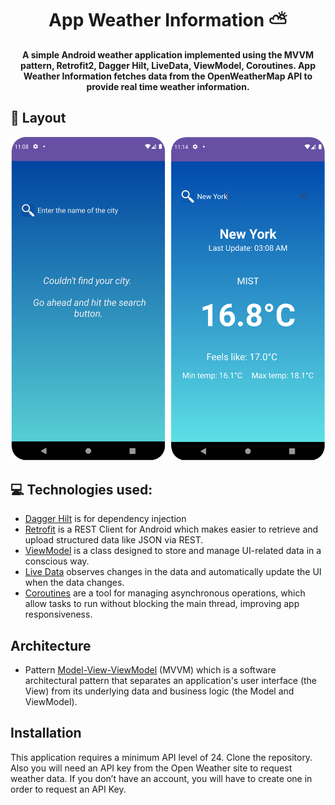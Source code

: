 <h1 align="center" style="font-weight: bold;">App Weather Information ⛅</h1>

<p align="center">
    <b>A simple Android weather application implemented using the MVVM pattern, Retrofit2, 
      Dagger Hilt, LiveData, ViewModel, Coroutines. App Weather Information
      fetches data from the OpenWeatherMap API to provide real time weather information.  </b>
</p>

<h2 id="layout">🎨 Layout</h2>

<p align="center">
    <img src="./media/app_weather_information.png" alt="App Weather Information" width="600px">
</p>

<h2 id="technologies">💻 Technologies used:</h2>

- <a href="https://dagger.dev/hilt/">Dagger Hilt</a> is for dependency injection
- <a href="https://square.github.io/retrofit/">Retrofit</a> is a REST Client for Android which makes easier to retrieve and upload structured data like JSON via REST.
- <a href="https://developer.android.com/topic/libraries/architecture/viewmodel">ViewModel</a> is a class designed to store and manage UI-related data in a conscious way.
- <a href="https://developer.android.com/topic/libraries/architecture/livedata">Live Data</a> observes changes in the data and automatically update the UI when the data changes.
- <a href="https://kotlinlang.org/docs/reference/coroutines-overview.html">Coroutines</a> are a tool for managing asynchronous operations, which allow tasks to run without blocking
  the main thread, improving app responsiveness.

<h2 id="technologies">Architecture</h2>

- Pattern <a href="https://en.wikipedia.org/wiki/Model%E2%80%93view%E2%80%93viewmodel">Model-View-ViewModel</a> (MVVM) which is a software architectural pattern that separates an
  application's user interface (the View) from its underlying data and business logic (the Model and ViewModel).

<h2 id="technologies">Installation</h2>

This application requires a minimum API level of 24. Clone the repository. Also you will need an API key from the Open Weather site to request weather data. If you don’t have an account, 
you will have to create one in order to request an API Key.

<!--
<h2 id="technologies">LICENSE</h2>

MIT License

Copyright (c) 2025 Jesus Neto

Permission is hereby granted, free of charge, to any person obtaining a copy
of this software and associated documentation files (the "Software"), to deal
in the Software without restriction, including without limitation the rights
to use, copy, modify, merge, publish, distribute, sublicense, and/or sell
copies of the Software, and to permit persons to whom the Software is
furnished to do so, subject to the following conditions:

The above copyright notice and this permission notice shall be included in all
copies or substantial portions of the Software.

THE SOFTWARE IS PROVIDED "AS IS", WITHOUT WARRANTY OF ANY KIND, EXPRESS OR
IMPLIED, INCLUDING BUT NOT LIMITED TO THE WARRANTIES OF MERCHANTABILITY,
FITNESS FOR A PARTICULAR PURPOSE AND NONINFRINGEMENT. IN NO EVENT SHALL THE
AUTHORS OR COPYRIGHT HOLDERS BE LIABLE FOR ANY CLAIM, DAMAGES OR OTHER
LIABILITY, WHETHER IN AN ACTION OF CONTRACT, TORT OR OTHERWISE, ARISING FROM,
OUT OF OR IN CONNECTION WITH THE SOFTWARE OR THE USE OR OTHER DEALINGS IN THE
SOFTWARE.

-->
  
